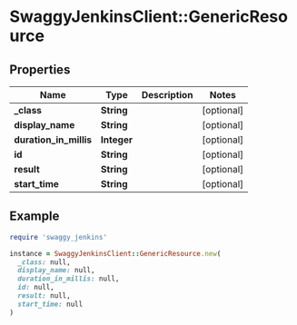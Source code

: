 # SwaggyJenkinsClient::GenericResource

## Properties

| Name | Type | Description | Notes |
| ---- | ---- | ----------- | ----- |
| **_class** | **String** |  | [optional] |
| **display_name** | **String** |  | [optional] |
| **duration_in_millis** | **Integer** |  | [optional] |
| **id** | **String** |  | [optional] |
| **result** | **String** |  | [optional] |
| **start_time** | **String** |  | [optional] |

## Example

```ruby
require 'swaggy_jenkins'

instance = SwaggyJenkinsClient::GenericResource.new(
  _class: null,
  display_name: null,
  duration_in_millis: null,
  id: null,
  result: null,
  start_time: null
)
```

